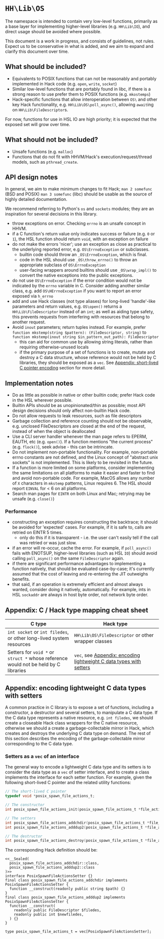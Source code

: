 # `HH\Lib\OS`

The namespace is intended to contain very low-level functions, primarily as a
base layer for implementing higher-level libraries (e.g. `HH\Lib\IO`), and
direct usage should be avoided where possible.

This document is a work in progress, and consists of guidelines, not rules.
Expect us to be conservative in what is added, and we aim to expand and clarify
this document over time.

## What should be included?

- Equivalents to POSIX functions that can not be reasonably and portably
  implemented in Hack code (e.g. `open`, `write`, `socket`)
- Similar low-level functions that are portably found in libc, if there is a
  strong reason to use prefer them to POSIX functions (e.g. `mkostemps`)
- Hack-specific functions that allow interoperation between `OS\` and other
  key Hack functionality, e.g. `HH\Lib\OS\poll_async()`, allowing `await`ing
  on `HH\Lib\FileDescriptor`s.

For now, functions for use in HSL IO are high priority; it is expected that
the exposed set will grow over time.

## What should not be included?

- Unsafe functions (e.g. `malloc`)
- Functions that do not fit with HHVM/Hack's execution/request/thread models,
  such as `pthread_create`.

## API design notes

In general, we aim to make minimum changes to fit Hack; `man 2 somefunc`
(BSD and POSIX) `man 3 somefunc` (libc) should be usable as the source of
highly detailed documentation.

We recommend referring to Python's `os` and `sockets` modules; they are an
inspiration for several decisions in this library.

- throw exceptions on error. Checking `errno` is an unsafe concept in HHVM.
- if a C function's return value only indicates success or failure
  (e.g. `0` or `1`), the HSL function should return `void`, with an exception
  on failure
- do not make the errors 'nicer'; use an exception as close as practical to the
  underlying reported error, e.g. `OS\ErrnoException` or subclasses.
  - builtin code should throw an `_OS\ErrnoException`, which is final.
  - code in the HSL should use `_OS\throw_errno()` to throw an appropriate
    subclass of `OS\ErrnoException`
  - user-facing wrappers around builtins should use `_OS\wrap_impl()` to convert
    the native exceptions into the public exceptions.
- do not use `OS\ErrnoException` if the error condition would not be indicated
  by the `errno` variable in C. Consider adding another similar class, e.g.
  add `OS\HErrnoException` if you want to report an error exposed via `h_errno`
- add and use Hack classes (not type aliases) for long-lived 'handle'-like
  parameters and return values, e.g. `OS\open()` returns a
  `HH\Lib\FileDescriptor` instead of an `int`; as well as aiding type safety,
  this prevents requests from interfering with resources that belong to another
  request.
- Avoid `inout` parameters; return tuples instead. For example, prefer
  `function mkstemp(string $pattern): (FileDescriptor, string)` to
  `function mkstemp(inout string $in_pattern_out_path): FileDescriptor`
  - this can aid for common use by allowing string literals, rather than
    requiring otherwise-unused locals
  - if the primary purpose of a set of functions is to create, mutate and
    destroy a C data structure, whose reference would not be held by C
    libraries, they should be exposed as a `vec`. See [Appendix:
    short-lived C pointer encoding](#appendix-short-lived-c-pointer-encoding)
    section for more detail.

## Implementation notes

- Do as little as possible in native or other builtin code; prefer Hack code in
  the HSL wherever  possible.
- Builtin APIs should be as unopinionated/thin as possible; most API design
  decisions should only affect non-builtin Hack code.
- Do not allow requests to leak resources, such as file descriptors
- Garbage collection and reference counting should not be observable, e.g.
  unclosed FileDescriptors are closed at the end of the request, instead of
  when the object is deallocated
- Use a CLI server handler whenever the man page refers to EPERM, EAUTH,
  etc (e.g. `open()`). If a function mentions "the current process"
  (e.g. `flock()`), seek advise - this can be intrincate.
- Do not implement non-portable functionality. For example, non-portable errno
  constants are not defined, and the Linux concept of "abstract unix sockets"
  is not implemented. This is likely to be revisited in the future.
- If a function is more limited on some platforms, consider implementing the
  same limitations on all platforms to make it easier and faster to find
  and avoid non-portable code. For example, MacOS allows any number of `X`
  characters in `mkstemp` patterns, Linux requires 6. The HSL should report
  `EINVAL` for < 6 on all platforms.
- Search man pages for `EINTR` on both Linux and Mac; retrying may be unsafe
  (e.g. `close()`)

### Performance

- constructing an exception requires constructing the backtrace; it should be
  avoided for 'expected' cases. For example, if it is safe to, calls are
  retried on EINTR 5 times.
  - only do this if it is transparent - i.e. the user can't easily tell if
    the call was retried or was just slow.
- if an error will re-occur, cache the error. For example, if `poll_async()`
  fails with ENOTSUP, higher-level libraries (such as HSL `IO`) should avoid
  calling `poll_async()` on the same `FileDescriptor` again.
- if there are significant performance advantages to implementing a function
  natively, that should be evaluated case-by-case; it's currently assumed that
  the cost of leaving and re-entering the JIT outweighs benefits.
- that said, if an operation is extremely efficient and almost always wanted,
  consider doing it natively, automatically. For example, ints in HSL
  `sockaddr` are always in host byte order, not network byte order.

## Appendix:  C / Hack type mapping cheat sheet

| C type | Hack type |
|---|---|
| `int socket` or `int filedes`, or other long-lived system resources | `HH\Lib\OS\FileDescriptor` or other wrapper classes |
| Setters for `void *` or `struct *` whose reference would not be held by C libraries | `vec`, see [Appendix: encoding lightweight C data types with setters](#appendix-encoding-lightweight-c-data-types-with-setters) |

## Appendix: encoding lightweight C data types with setters

A common practice in C library is to expose a set of functions, including a
constructor, a destructor and several setters, to manipulate a C data type. If
the C data type represents a native resource, e.g. `int filedes`, we should
create a closeable Hack class wrappers for the C native resource, otherwise we
should a create a garbage-collectable mirror in Hack, which creates and destroys
the underlying C data type on demand. The rest of this section describes the
encoding of the garbage-collectable mirror corresponding to the C data type.

### Setters as a `vec` of an interface

The general way to encode a lightweight C data type and its setters is to
consider the data type as a `vec` of setter interface, and to create a class
implements the interface for each setter function. For example, given the
following short-lived C pointer and the related utility functions:

``` c
// The short-lived C pointer
typedef void *posix_spawn_file_actions_t;

// The constructor
int posix_spawn_file_actions_init(posix_spawn_file_actions_t *file_actions);

// The setters
int posix_spawn_file_actions_addchdir(posix_spawn_file_actions_t *file_actions, const char *restrict path);
int posix_spawn_file_actions_adddup2(posix_spawn_file_actions_t *file_actions, int filedes, int newfiledes);

// The destructor
int posix_spawn_file_actions_destroy(posix_spawn_file_actions_t *file_actions);
```

The corresponding Hack definition should be:

``` hack
<<__Sealed(
  posix_spawn_file_actions_addchdir::class,
  posix_spawn_file_actions_adddup2::class
)>>
interface PosixSpawnFileActionsSetter {}
final class posix_spawn_file_actions_addchdir implements PosixSpawnFileActionsSetter {
  function __construct(readonly public string $path) {}
}
final class posix_spawn_file_actions_adddup2 implements PosixSpawnFileActionsSetter {
  function __construct(
    readonly public FileDescriptor $filedes,
    readonly public int $newfiledes,
  ) {}
}

type posix_spawn_file_actions_t = vec[PosixSpawnFileActionsSetter];
```
